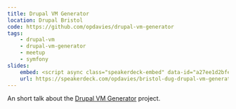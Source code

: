 ```yaml
---
title: Drupal VM Generator
location: Drupal Bristol
code: https://github.com/opdavies/drupal-vm-generator
tags:
    - drupal-vm
    - drupal-vm-generator
    - meetup
    - symfony
slides:
    embed: <script async class="speakerdeck-embed" data-id="a27ee1d2bfed4a209dc395fa455acb41" data-ratio="1.37081659973226" src="//speakerdeck.com/assets/embed.js"></script>
    url: https://speakerdeck.com/opdavies/bristol-dug-drupal-vm-generator
---
```

An short talk about the [Drupal VM Generator][1] project.

[1]: https://github.com/opdavies/drupal-vm-generator
